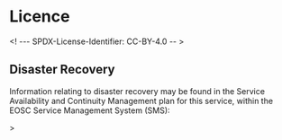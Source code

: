 # Licence

<! --- SPDX-License-Identifier: CC-BY-4.0  -- >

## Disaster Recovery

Information relating to disaster recovery may be found in the Service Availability and Continuity Management plan for this service,  within the EOSC Service Management System (SMS):

<link to the SACM plan, currently under: <https://wiki.eoscfuture.eu/display/EOSCSMS/Capacity+plans+database> >
